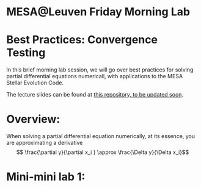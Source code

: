# MESA@Leuven Friday Morning Lab

# Best Practices: Convergence Testing 

In this brief morning lab session, we will go over best practices for solving partial differential equations numericall, with applications to the MESA Stellar Evolution Code.

The lecture slides can be found at [this repository, to be updated soon](https://broken-url.com). 

# Overview: 
When solving a partial differential equation numerically, at its essence, you are approximating a derivative 
$$ \frac{\partial y}{\partial x_i } \approx \frac{\Delta y}{\Delta x_i}$$

# Mini-mini lab 1: 

